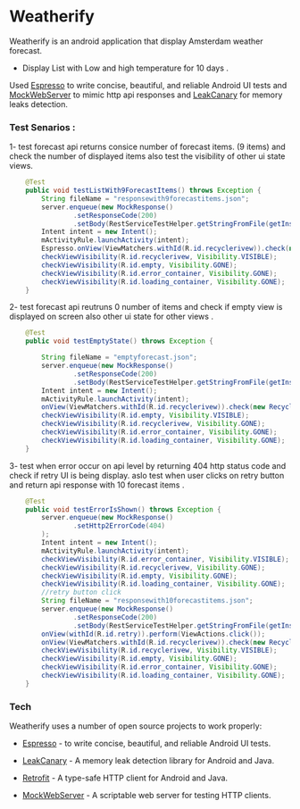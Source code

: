 # Weatherify

Weatherify is an android application that display Amsterdam weather forecast.

  - Display List with Low and high temperature for 10 days .

Used [Espresso] to write concise, beautiful, and reliable Android UI tests and [MockWebServer] to mimic http api responses and [LeakCanary] for memory leaks detection.

### Test Senarios :

1- test forecast api returns consice number of forecast items. (9 items) and check the number of displayed items also test the visibility of other ui state views.

```java
    @Test
    public void testListWith9ForecastItems() throws Exception {
        String fileName = "responsewith9forecastitems.json";
        server.enqueue(new MockResponse()
                .setResponseCode(200)
                .setBody(RestServiceTestHelper.getStringFromFile(getInstrumentation().getContext(), fileName)));
        Intent intent = new Intent();
        mActivityRule.launchActivity(intent);
        Espresso.onView(ViewMatchers.withId(R.id.recyclerivew)).check(new RecyclerViewItemCountAssertion(9));
        checkViewVisibility(R.id.recyclerivew, Visibility.VISIBLE);
        checkViewVisibility(R.id.empty, Visibility.GONE);
        checkViewVisibility(R.id.error_container, Visibility.GONE);
        checkViewVisibility(R.id.loading_container, Visibility.GONE);
    }
```

2- test forecast api reutruns 0 number of items and check if empty view is displayed on screen also other ui state for other views .

```java
    @Test
    public void testEmptyState() throws Exception {

        String fileName = "emptyforecast.json";
        server.enqueue(new MockResponse()
                .setResponseCode(200)
                .setBody(RestServiceTestHelper.getStringFromFile(getInstrumentation().getContext(), fileName)));
        Intent intent = new Intent();
        mActivityRule.launchActivity(intent);
        onView(ViewMatchers.withId(R.id.recyclerivew)).check(new RecyclerViewItemCountAssertion(0));
        checkViewVisibility(R.id.empty, Visibility.VISIBLE);
        checkViewVisibility(R.id.recyclerivew, Visibility.GONE);
        checkViewVisibility(R.id.error_container, Visibility.GONE);
        checkViewVisibility(R.id.loading_container, Visibility.GONE);
    }
```

3- test when error occur on api level by returning 404 http status code and check if retry UI is being display. aslo test when user clicks on retry button and return api response with 10 forecast items .

```java
    @Test
    public void testErrorIsShown() throws Exception {
        server.enqueue(new MockResponse()
                .setHttp2ErrorCode(404)
        );
        Intent intent = new Intent();
        mActivityRule.launchActivity(intent);
        checkViewVisibility(R.id.error_container, Visibility.VISIBLE);
        checkViewVisibility(R.id.recyclerivew, Visibility.GONE);
        checkViewVisibility(R.id.empty, Visibility.GONE);
        checkViewVisibility(R.id.loading_container, Visibility.GONE);
        //retry button click
        String fileName = "responsewith10forecastitems.json";
        server.enqueue(new MockResponse()
                .setResponseCode(200)
                .setBody(RestServiceTestHelper.getStringFromFile(getInstrumentation().getContext(), fileName)));
        onView(withId(R.id.retry)).perform(ViewActions.click());
        onView(ViewMatchers.withId(R.id.recyclerivew)).check(new RecyclerViewItemCountAssertion(10));
        checkViewVisibility(R.id.recyclerivew, Visibility.VISIBLE);
        checkViewVisibility(R.id.empty, Visibility.GONE);
        checkViewVisibility(R.id.error_container, Visibility.GONE);
        checkViewVisibility(R.id.loading_container, Visibility.GONE);
    }
```
### Tech

Weatherify uses a number of open source projects to work properly:
* [Espresso] -  to write concise, beautiful, and reliable Android UI tests.
* [LeakCanary] - A memory leak detection library for Android and Java.
* [Retrofit] - A type-safe HTTP client for Android and Java.
* [MockWebServer] - A scriptable web server for testing HTTP clients.


   [LeakCanary]: <https://github.com/square/leakcanary>
   [Retrofit]: <http://square.github.io/retrofit/>
   [MockWebServer]: <https://github.com/square/okhttp/tree/master/mockwebserver>
   [Espresso]: <https://google.github.io/android-testing-support-library/docs/espresso/>
